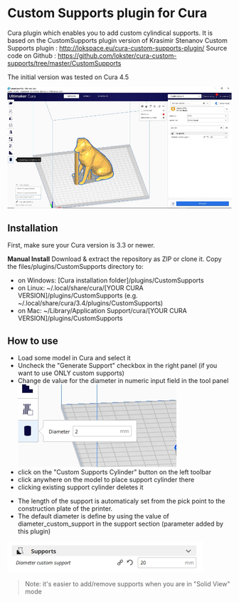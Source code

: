 # Custom Supports plugin for Cura

Cura plugin which enables you to add custom cylindical supports. It is based on the CustomSupports plugin version of Krasimir Stenanov Custom Supports plugin : http://lokspace.eu/cura-custom-supports-plugin/
Source code on Github : https://github.com/lokster/cura-custom-supports/tree/master/CustomSupports

The initial version was tested on Cura 4.5

![View plugin](./images/plugin.jpg)


Installation
----
First, make sure your Cura version is 3.3 or newer. 

**Manual Install**
Download & extract the repository as ZIP or clone it. Copy the files/plugins/CustomSupports directory to:
- on Windows: [Cura installation folder]/plugins/CustomSupports
- on Linux: ~/.local/share/cura/[YOUR CURA VERSION]/plugins/CustomSupports (e.g. ~/.local/share/cura/3.4/plugins/CustomSupports)
- on Mac: ~/Library/Application Support/cura/[YOUR CURA VERSION]/plugins/CustomSupports


How to use
----
- Load some model in Cura and select it
- Uncheck the "Generate Support" checkbox in the right panel (if you want to use ONLY custom supports)
- Change de value for the diameter in numeric input field in the tool panel
![Numeric input field in the tool panel](./images/diameter.jpg)
- click on the "Custom Supports Cylinder" button on the left toolbar
- click anywhere on the model to place support cylinder there
- clicking existing support cylinder deletes it

* The length of the support is automaticaly set from the pick point to the construction plate of the printer.
* The default diameter is define by using the value of diameter_custom_support in the support section (parameter added by this plugin)

![parameter diameter_custom_support](./images/parametrediam.jpg)

>Note: it's easier to add/remove supports when you are in "Solid View" mode
	
